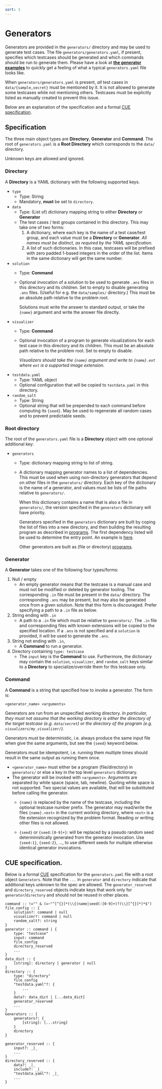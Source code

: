 ```yaml
---
sort: 3
---
```


# Generators

Generators are provided in the `generators/` directory and may be used to
generate test cases. 
The file `generators/generators.yaml`, if present,
specifies which testcases should be generated and which commands should be run
to generate them.
Please have a look at [**the generator examples**](../examples/generators.yaml) to quickly get a feeling of what a typical `generators.yaml` file looks like.

When `generators/generators.yaml` is present, _all_ test cases in
`data/{sample,secret}` must be mentioned by it. It is not allowed to generate
some testcases while not mentioning others. Testcases must be explicitly
listed as manually created to prevent this issue.

Below are an explanation of the specification and a formal [CUE specification](#cue-specification).

## Specification

The three main object types are **Directory**, **Generator** and **Command**. The root of `generators.yaml` is a **Root Directory** which corresponds to the `data/` directory.

Unknown keys are allowed and ignored.

### **Directory**

A **Directory** is a YAML dictionary with the following supported keys.

* `type`
    * Type: String
    * Mandatory, **must** be set to `directory`.
* `data`
    * Type: (List of) dictionary mapping string to either **Directory** or **Generator**
    * The test cases / test groups contained in this directory.
      This may take one of two forms:
        1.  A dictionary, where each key is the name of a test case/test group, and each value must be a **Directory** or **Generator**. _All names must be distinct, as required by the YAML specification._
        1. A list of such dictionaries. In this case, testcases will be prefixed with zero padded 1-based integers in the order of the list. Items in the same dictionary will get the same number.
* `solution`
    * Type: **Command**
    * Optional invocation of a solution to be used to generate `.ans` files in this directory and its children.
      Set to empty to disable generating `.ans` files.
      (Useful for e.g. the `data/samples/` directory.)
      This must be an absolute path relative to the problem root.

      Solutions must write the answer to standard output, or take the `{name}` argument and write the answer file directly.
* `visualizer`
    * Type: **Command**
    * Optional invocation of a program to generate visualizations for each test case in this directory and its children.
      This must be an absolute path relative to the problem root. Set to empty to disable.

       _Visualizers should take the `{name}` argument and write to `{name}.ext` where `ext` is a supported image extension._
* `testdata.yaml`
    * Type: YAML object
    * Optional configuration that will be copied to `testdata.yaml` in this directory.
* `random_salt`
    * Type: String
    * Optional string that will be prepended to each command before computing its `{seed}`.
      May be used to regenerate all random cases and to prevent predictable seeds.

### **Root directory**
The root of the `generators.yaml` file is a **Directory** object with one optional additional key:

* `generators`
    * Type: dictionary mapping string to list of string.
    * A dictionary mapping generator names to a list of dependencies.
      This must be used when using non-directory generators that depend on other files in the `generators/` directory. Each key of the dictionary is the name of a generator, and values must be lists of file paths relative to `generators/`.

      When this dictionary contains a name that is also a file in `generators/`, the version specified in the `generators` dictionary will have priority.

      Generators specified in the `generators` dictionary are built by coping the list of files into a new directory, and then building the resulting program as described in [programs](../spec/problem_package_format#programs). The first dependency listed will be used to determine the entry point.
      An example is [here](../examples/generators.yaml).

      Other generators are built as (file or directory) [programs](../spec/Problem_Format#Programs).

### **Generator**

A **Generator** takes one of the following four types/forms:

1. Null / empty
    * An empty generator means that the testcase is a manual case and must not be modified or deleted by generator tooling. The corresponding `.in` file must be present in the `data/` directory. The corresponding `.ans` may be present, but may also be generated once from a given solution. Note that this form is discouraged. Prefer specifying a path to a `.in` file as below.
1. String ending with `.in`
    * A path to a `.in` file which must be relative to `generators/`. The `.in` file and corresponding files with known extensions will be copied to the specified location. If a `.ans` is not specified and a `solution` is provided, it will be used to generate the `.ans`.
1. String not ending with `.in`,
    * A **Command** to run a generator.
1. Directory containing `type: testcase`
    * The `input` key is the **Command** to use. Furthermore, the dictionary may contain the `solution`, `visualizer`, and `random_salt` keys similar to a **Directory** to specialize/override them for this testcase only.

### **Command**

A **Command** is a string that specified how to invoke a generator. The form is:
```
<generator_name> <arguments>
```
Generators are run from an unspecified working directory. _In particular, they must not assume that the working directory is either the directory of the target testcase (e.g. `data/secret`) or the directory of the program (e.g. `visualizers/my_visualizer/`)._

Generators must be deterministic, i.e. always produce the same input file when give the same arguments, but see the `{seed}` keyword below.

Generators must be idempotent, i.e. running them multiple times should result in the same output as running them once.

* `<generator_name>` must either be a program (file/directory) in `generators/` or else a key in the top level `generators` dictionary.
* The generator will be invoked with `<arguments>`.
  Arguments are separated by white space (space, tab, newline). Quoting white space is not supported.
  Two special values are available, that will be substituted before calling the generator.
    * `{name}` is replaced by the name of the testcase, including the optional testcase number prefix. The
      generator may read/write the files `{name}.<ext>` in the current working directory, where `<ext>` is a
      file extension recognized by the problem format. Reading or writing other
      files is not allowed.

    * `{seed}` or `{seed:[0-9]+}`: will be replaced by a pseudo random seed deterministically generated from the generator invocation. Use `{seed:1}`, `{seed:2}`, ..., to use different seeds for multiple otherwise identical generator invocations.

## CUE specification.

Below is a formal [CUE](https://cuelang.org/docs/references/spec/) specification for the `generators.yaml` file with a root object `Generators`. Note that the `...` in `generator` and `directory` indicate that additional keys unknown to the spec are allowed. The `generator_reserved` and `directory_reserved` objects indicate keys that work only for `generator`/`directory` and should not be reused in other places.

```
command :: !="" & (=~"^[^{}]*(\\{(name|seed(:[0-9]+)?)\\}[^{}]*)*$")
file_config :: {
    solution?: command | null
    visualizer?: command | null
    random_salt?: string
}
generator :: command | {
    type: "testcase"
    input: command
    file_config
    directory_reserved
    ...
}
data_dict :: {
    [string]: directory | generator | null
}
directory :: {
    type: "directory"
    file_config
    "testdata.yaml"?: {
        ...
    }
    data?: data_dict | [...data_dict]
    generator_reserved
    ...
}
Generators :: {
    generators?: {
        [string]: [...string]
    }
    directory
}

generator_reserved :: {
    input?: _|_
    ...
}
directory_reserved :: {
    data?: _|_
    include?: _|_
    "testdata.yaml"?: _|_
    ...
}
```

